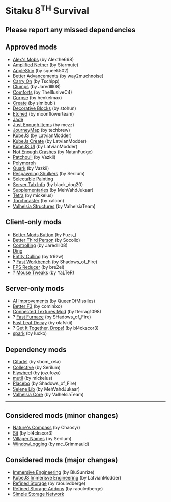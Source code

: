 # Sitaku 8<sup>TH</sup> Survival
## Please report any missed dependencies
## Approved mods
- [Alex's Mobs](https://www.curseforge.com/minecraft/mc-mods/alexs-mobs) (by Alexthe668)
- [Amplified Nether](https://www.curseforge.com/minecraft/mc-mods/amplified-nether) (by Starmute)
- [AppleSkin](https://www.curseforge.com/minecraft/mc-mods/appleskin) (by squeek502)
- [Better Advancements](https://www.curseforge.com/minecraft/mc-mods/better-advancements) (by way2muchnoise)
- [Carry On](https://www.curseforge.com/minecraft/mc-mods/carry-on) (by Tschipp)
- [Clumps](https://www.curseforge.com/minecraft/mc-mods/clumps) (by Jaredlll08)
- [Comforts](https://www.curseforge.com/minecraft/mc-mods/comforts) (by TheIllusiveC4)
- [Corpse](https://www.curseforge.com/minecraft/mc-mods/corpse) (by henkelmax)
- [Create](https://www.curseforge.com/minecraft/mc-mods/create) (by simibubi)
- [Decorative Blocks](https://www.curseforge.com/minecraft/mc-mods/decorative-blocks) (by stohun)
- [Etched](https://www.curseforge.com/minecraft/mc-mods/etched) (by moonflowerteam)
- [Jade](https://www.curseforge.com/minecraft/mc-mods/jade)
- [Just Enough Items](https://www.curseforge.com/minecraft/mc-mods/jei) (by mezz)
- [JourneyMap](https://www.curseforge.com/minecraft/mc-mods/journeymap) (by techbrew)
- [KubeJS](https://www.curseforge.com/minecraft/mc-mods/kubejs-forge) (by LatvianModder)
- [KubeJs Create](https://www.curseforge.com/minecraft/mc-mods/kubejs-create) (by LatvianModder)
- [KubeJS UI](https://www.curseforge.com/minecraft/mc-mods/kubejs-ui-forge) (by LatvianModder)
- [Not Enough Crashes](https://www.curseforge.com/minecraft/mc-mods/not-enough-crashes-forge) (by NatanFudge)
- [Patchouli](https://www.curseforge.com/minecraft/mc-mods/patchouli) (by Vazkii)
- [Polymorph](https://www.curseforge.com/minecraft/mc-mods/polymorph)
- [Quark](https://www.curseforge.com/minecraft/mc-mods/quark) (by Vazkii)
- [Respawning Shulkers](https://www.curseforge.com/minecraft/mc-mods/respawning-shulkers) (by Serilum)
- [Selectable Painting](https://www.curseforge.com/minecraft/mc-mods/selectable-painting)
- [Server Tab Info](https://www.curseforge.com/minecraft/mc-mods/server-tab-info) (by black_dog20)
- [Supplementaries](https://www.curseforge.com/minecraft/mc-mods/supplementaries) (by MehVahdJukaar)
- [Tetra](https://www.curseforge.com/minecraft/mc-mods/tetra) (by mickelus)
- [Torchmaster](https://www.curseforge.com/minecraft/mc-mods/torchmaster) (by xalcon)
- [Valhelsia Structures](https://www.curseforge.com/minecraft/mc-mods/valhelsia-structures) (by ValhelsiaTeam)

## Client-only mods
- [Better Mods Button](https://www.curseforge.com/minecraft/mc-mods/better-mods-button) (by Fuzs_)
- [Better Third Person](https://www.curseforge.com/minecraft/mc-mods/better-third-person) (by Socolio)
- [Controlling](https://www.curseforge.com/minecraft/mc-mods/controlling) (by Jaredlll08)
- [Ding](https://www.curseforge.com/minecraft/mc-mods/ding)
- [Entity Culling](https://www.curseforge.com/minecraft/mc-mods/entityculling) (by tr9zw)
- ? [Fast Workbench](https://www.curseforge.com/minecraft/mc-mods/fastworkbench) (by Shadows_of_Fire)
- [FPS Reducer](https://www.curseforge.com/minecraft/mc-mods/fps-reducer) (by bre2el)
- ? [Mouse Tweaks](https://www.curseforge.com/minecraft/mc-mods/mouse-tweaks) (by YaLTeR)

## Server-only mods
- [AI Improvements](https://www.curseforge.com/minecraft/mc-mods/ai-improvements) (by QueenOfMissiles)
- [Better F3](https://www.curseforge.com/minecraft/mc-mods/betterf3) (by cominixo)
- [Connected Textures Mod](https://www.curseforge.com/minecraft/mc-mods/ctm) (by tterrag1098)
- ? [Fast Furnace](https://www.curseforge.com/minecraft/mc-mods/fastfurnace) (by SHadows_of_Fire)
- [Fast Leaf Decay](https://www.curseforge.com/minecraft/mc-mods/fast-leaf-decay) (by olafskii)
- ? [Get It Together, Drops!](https://www.curseforge.com/minecraft/mc-mods/get-it-together-drops) (by bl4ckscor3)
- [spark](https://www.curseforge.com/minecraft/mc-mods/spark) (by lucko)

## Dependency mods
- [Citadel](https://www.curseforge.com/minecraft/mc-mods/citadel) (by sbom_xela)
- [Collective](https://www.curseforge.com/minecraft/mc-mods/collective) (by Serilum)
- [Flywheel](https://www.curseforge.com/minecraft/mc-mods/flywheel) (by jozufozu)
- [mutil](https://www.curseforge.com/minecraft/mc-mods/mutil) (by mickelus)
- [Placebo](https://www.curseforge.com/minecraft/mc-mods/placebo) (by Shadows_of_Fire)
- [Selene Lib](https://www.curseforge.com/minecraft/mc-mods/selene) (by MehVahdJukaar)
- [Valhelsia Core](https://www.curseforge.com/minecraft/mc-mods/valhelsia-core) (by ValhelsiaTeam)

-------------------------------------------------------------------------------------------------------------------------------

## Considered mods (minor changes)
- [Nature's Compass](https://www.curseforge.com/minecraft/mc-mods/natures-compass) (by Chaosyr)
- [Sit](https://www.curseforge.com/minecraft/mc-mods/sit) (by bl4ckscor3)
- [Villager Names](https://www.curseforge.com/minecraft/mc-mods/villager-names) (by Serilum)
- [WindowLogging](https://www.curseforge.com/minecraft/mc-mods/windowlogging) (by mc_Grimmauld)

## Considered mods (major changes)
- [Immersive Engineering](https://www.curseforge.com/minecraft/mc-mods/immersive-engineering) (by BluSunrize)
- [KubeJS Immerisve Engineering](https://www.curseforge.com/minecraft/mc-mods/kubejs-immersive-engineering) (by LatvianModder)
- [Refined Storage](https://www.curseforge.com/minecraft/mc-mods/refined-storage) (by raoulvdberge)
- [Refined Storage Addons](https://www.curseforge.com/minecraft/mc-mods/refined-storage-addons) (by raoulvdberge)
- [Simple Storage Network](https://www.curseforge.com/minecraft/mc-mods/simple-storage-network)
